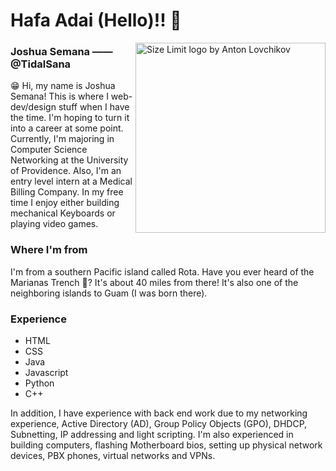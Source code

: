 Hafa Adai (Hello)!! 🌺
============

<img src="https://media.discordapp.net/attachments/388125739192418305/789513412065099776/Josh-S.jpg?width=609&height=609" align="right" alt="Size Limit logo by Anton Lovchikov" width="304" height="304">



### Joshua Semana —— @TidalSana
😁 Hi, my name is Joshua Semana! This is where I web-dev/design stuff when I have the time. I'm hoping to turn it into a career at some point. Currently, I'm majoring in Computer Science Networking at the University of Providence. Also, I'm an entry level intern at a Medical Billing Company. In my free time I enjoy either building mechanical Keyboards or playing video games. 

### Where I'm from

I'm from a southern Pacific island called Rota. Have you ever heard of the Marianas Trench 🤔? It's about 40 miles from there! It's also one of the neighboring islands to Guam (I was born there).

### Experience
- HTML
- CSS
- Java
- Javascript
- Python
- C++

In addition, I have experience with back end work due to my networking experience, Active Directory (AD), Group Policy Objects (GPO), DHDCP, Subnetting, IP addressing and light scripting. I'm also experienced in building computers, flashing Motherboard bios, setting up physical network devices, PBX phones, virtual networks and VPNs.
